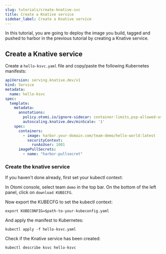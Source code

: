 ```yaml
---
slug: tutorials/create-knative-svc
title: Create a Knative service
sidebar_label: Create a Knative service
---
```


In this tutorial, you are going to deploy the image you build, tagged and pushed to harbor in the previous tutorial by creating a Knative service.

## Create a Knative service

Create a `hello-ksvc.yaml` file and copy/paste the following Kubernetes manifests:

```yaml
apiVersion: serving.knative.dev/v1
kind: Service
metadata:
  name: hello-ksvc
spec:
  template:
    metadata:
      annotations:
        policy.otomi.io/ignore-sidecar: container-limits,psp-allowed-users
        autoscaling.knative.dev/minScale: '1'
    spec:
      containers:
        - image: harbor.your-domain.com/team-demo/hello-world:latest
          securityContext:
            runAsUser: 1001
      imagePullSecrets: 
        - name: "harbor-pullsecret" 
```

### Create the knative service

If you haven't done already, first set your kubectl context:

In Otomi console, select team `demo` in the top bar. On the bottom of the left panel, click on `download KUBECFG`.

Now export the KUBECFG to set the kubectl context:

```
export KUBECONFIG=$path-to-your-kubeconfig.yaml
```

And apply the manifest to Kubernetes:

```
kubectl apply -f hello-ksvc.yaml
```

Check if the Knative service has been created:

```
kubectl describe ksvc hello-ksvc
```